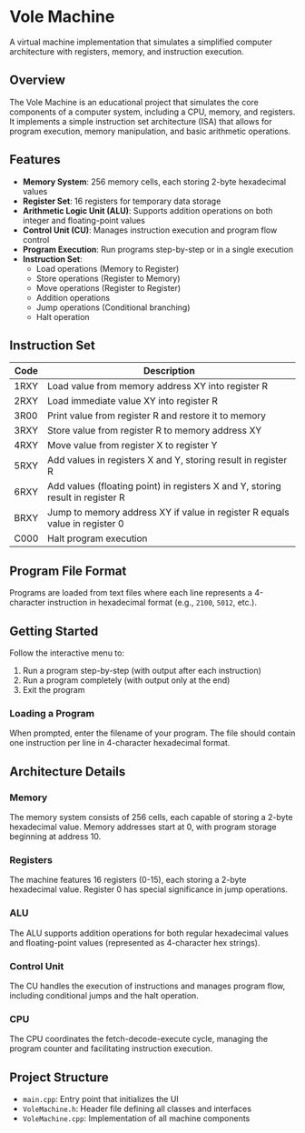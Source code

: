 # Vole Machine

A virtual machine implementation that simulates a simplified computer architecture with registers, memory, and instruction execution.

## Overview

The Vole Machine is an educational project that simulates the core components of a computer system, including a CPU, memory, and registers. It implements a simple instruction set architecture (ISA) that allows for program execution, memory manipulation, and basic arithmetic operations.

## Features

- **Memory System**: 256 memory cells, each storing 2-byte hexadecimal values
- **Register Set**: 16 registers for temporary data storage
- **Arithmetic Logic Unit (ALU)**: Supports addition operations on both integer and floating-point values
- **Control Unit (CU)**: Manages instruction execution and program flow control
- **Program Execution**: Run programs step-by-step or in a single execution
- **Instruction Set**:
  - Load operations (Memory to Register)
  - Store operations (Register to Memory)
  - Move operations (Register to Register)
  - Addition operations
  - Jump operations (Conditional branching)
  - Halt operation

## Instruction Set

| Code | Description |
|------|-------------|
| 1RXY | Load value from memory address XY into register R |
| 2RXY | Load immediate value XY into register R |
| 3R00 | Print value from register R and restore it to memory |
| 3RXY | Store value from register R to memory address XY |
| 4RXY | Move value from register X to register Y |
| 5RXY | Add values in registers X and Y, storing result in register R |
| 6RXY | Add values (floating point) in registers X and Y, storing result in register R |
| BRXY | Jump to memory address XY if value in register R equals value in register 0 |
| C000 | Halt program execution |

## Program File Format

Programs are loaded from text files where each line represents a 4-character instruction in hexadecimal format (e.g., `2100`, `5012`, etc.).

## Getting Started

Follow the interactive menu to:
1. Run a program step-by-step (with output after each instruction)
2. Run a program completely (with output only at the end)
3. Exit the program

### Loading a Program

When prompted, enter the filename of your program. The file should contain one instruction per line in 4-character hexadecimal format.

## Architecture Details

### Memory

The memory system consists of 256 cells, each capable of storing a 2-byte hexadecimal value. Memory addresses start at 0, with program storage beginning at address 10.

### Registers

The machine features 16 registers (0-15), each storing a 2-byte hexadecimal value. Register 0 has special significance in jump operations.

### ALU

The ALU supports addition operations for both regular hexadecimal values and floating-point values (represented as 4-character hex strings).

### Control Unit

The CU handles the execution of instructions and manages program flow, including conditional jumps and the halt operation.

### CPU

The CPU coordinates the fetch-decode-execute cycle, managing the program counter and facilitating instruction execution.


## Project Structure

- `main.cpp`: Entry point that initializes the UI
- `VoleMachine.h`: Header file defining all classes and interfaces
- `VoleMachine.cpp`: Implementation of all machine components


